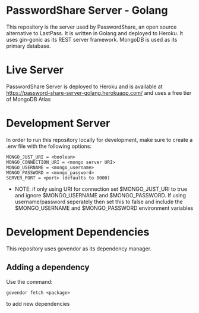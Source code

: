 # PasswordShare Server - Golang
This repository is the server used by PasswordShare, an open source alternative to LastPass. It is written in Golang and deployed to Heroku. It uses gin-gonic as its REST server framework. MongoDB is used as its primary database.

# Live Server
PasswordShare Server is deployed to Heroku and is available at https://password-share-server-golang.herokuapp.com/ and uses a free tier of MongoDB Atlas

# Development Server
In order to run this repository locally for development, make sure to create a .env file with the following options:
```
MONGO_JUST_URI = <boolean>
MONGO_CONNECTION_URI = <mongo server URI>
MONGO_USERNAME = <mongo_username>
MONGO_PASSWORD = <mongo_password>
SERVER_PORT = <port> (defaults to 8000)
```
* NOTE: if only using URI for connection set $MONGO_JUST_URI to true and ignore $MONGO_USERNAME and $MONGO_PASSWORD. If using username/password seperately then set this to false and include the $MONGO_USERNAME and $MONGO_PASSWORD environment variables

# Development Dependencies
This repository uses govendor as its dependency manager.

## Adding a dependency
Use the command: 
```
govendor fetch <package>
```
to add new dependencies